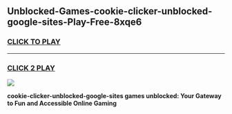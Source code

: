 
## Unblocked-Games-cookie-clicker-unblocked-google-sites-Play-Free-8xqe6
<h3>
<a href="https://premium76.site?title=cookie-clicker-unblocked-google-sites&ref=17A">CLICK TO PLAY</a></h3>
<hr>

<h3>
<a href="https://premium76.site?title=cookie-clicker-unblocked-google-sites&ref=17A">CLICK 2 PLAY</a>
  
</h3>

<a href="https://premium76.site?title=cookie-clicker-unblocked-google-sites&ref=17A"><img src="https://clearcache.store/games.png"></a>


**cookie-clicker-unblocked-google-sites games unblocked: Your Gateway to Fun and Accessible Online Gaming**

